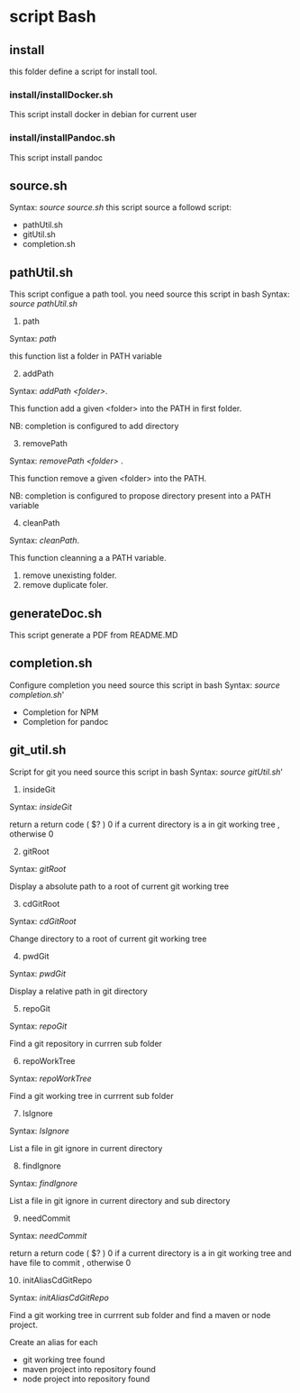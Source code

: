 
# script Bash

## install

this folder define a script for install tool.

### install/installDocker.sh

This script install docker in debian for current user

### install/installPandoc.sh

This script install pandoc 

## source.sh

Syntax: *source source.sh*
this script source a followd script:

- pathUtil.sh
- gitUtil.sh
- completion.sh

## pathUtil.sh
This script configue a path tool.
you need source this script in bash
Syntax: *source pathUtil.sh*

1. path

Syntax: *path*

this function list a folder in PATH variable

2. addPath

Syntax: *addPath \<folder\>*.

This function add a given \<folder\> into the PATH in first folder.
 
NB: completion is configured to add directory
 
3. removePath

Syntax: *removePath \<folder\>* .

This function remove a given \<folder\> into the PATH.

NB: completion is configured to propose directory present into a PATH variable

4. cleanPath

Syntax: *cleanPath*.

This function cleanning a a PATH variable.

   1. remove unexisting folder.
   2. remove duplicate foler.

## generateDoc.sh

This script generate a PDF from README.MD

## completion.sh

Configure completion
you need source this script in bash
Syntax: *source completion.sh*'


- Completion for NPM
- Completion for pandoc


## git_util.sh

Script for git
you need source this script in bash
Syntax: *source gitUtil.sh*'


1. insideGit

Syntax: *insideGit*

return a return  code ( $? ) 0 if a current directory is a in git working tree , otherwise 0

2. gitRoot

Syntax: *gitRoot*

Display a absolute path to a root of current git working tree

3. cdGitRoot

Syntax: *cdGitRoot*

Change directory to a root of current git working tree

4. pwdGit

Syntax: *pwdGit*

Display a relative path in git directory

5. repoGit

Syntax: *repoGit*

Find a git repository in currren sub folder

6. repoWorkTree

Syntax: *repoWorkTree*

Find a git working tree  in currrent sub folder

7. lsIgnore

Syntax: *lsIgnore*

List a file in git ignore in current directory

8. findIgnore

Syntax: *findIgnore*

List a file in git ignore in current directory and sub directory

9. needCommit

Syntax: *needCommit*

return a return  code ( $? ) 0 if a current directory is a in git working tree and have file to commit , otherwise 0

10. initAliasCdGitRepo

Syntax: *initAliasCdGitRepo*

Find a git working tree  in currrent sub folder  and find a maven or node project.

Create an alias for each

 - git working tree  found
 - maven project into repository found
 - node project into repository found




